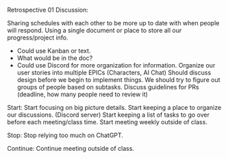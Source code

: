 Retrospective 01 Discussion:

Sharing schedules with each other to be more up to date with when people will respond.
Using a single document or place to store all our progress/project info.
- Could use Kanban or text.
- What would be in the doc?
- Could use Discord for more organization for information.
Organize our user stories into multiple EPICs (Characters, AI Chat)
Should discuss design before we begin to implement things.
We should try to figure out groups of people based on subtasks.
Discuss guidelines for PRs (deadline, how many people need to review it)

Start:
Start focusing on big picture details.
Start keeping a place to organize our discussions. (Discord server)
Start keeping a list of tasks to go over before each meeting/class time.
Start meeting weekly outside of class.

Stop:
Stop relying too much on ChatGPT.

Continue:
Continue meeting outside of class.